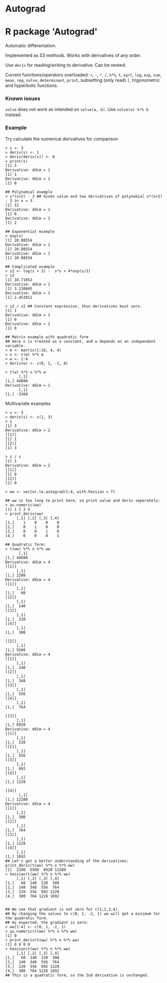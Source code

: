 # Autograd
# R package 'Autograd'

Automatic differentation.

Implemented as S3 methods. Works with derivatives of any order.



Use ``deriv`` for reading/writing to derivative. Can be nested.

Current functions/operators overloaded:
`+`, `-`, `*`, `/`, `%*%`, `t`, `sqrt`, `log`, `exp`, `sum`, `mean`,
`rep`, `solve`, `determinant`, `print`, 
subsetting (only read) `[`, trigonometric and hyperbolic functions. 

### Known issues
`solve` does not work as intended on `solve(a, b)`. Use `solve(a) %*% b` instead.


### Example
Try calculate the numerical derivatives for comparison
```
> s <- 3
> deriv(s) <- 1
> deriv(deriv(s)) <- 0
> print(s)
[1] 3
Derivative: ddim = 1 
[1] 1
Derivative: ddim = 1 
[1] 0

## Polynomial example
> s*(s+2) - 3 ## Gives value and two derivatives of polynomial x*(x+2) - 3 in x = 3.
[1] 12
Derivative: ddim = 1 
[1] 8
Derivative: ddim = 1 
[1] 2

## Exponential example
> exp(s)
[1] 20.08554
Derivative: ddim = 1 
[1] 20.08554
Derivative: ddim = 1 
[1] 20.08554

## Complicated example
> s2 <- log(s + 3) -  s*s + 4*exp(s/2)
> s2
[1] 10.71852
Derivative: ddim = 1 
[1] 3.130045
Derivative: ddim = 1 
[1] 2.453911

> s2 / s2 ## Constant expression, thus derivatives must zero.
[1] 1
Derivative: ddim = 1 
[1] 0
Derivative: ddim = 1 
[1] 0

## Matrix example with quadratic form
## Here n is treated as a constant, and w depends on an independent variable.
> m <- matrix(1:16, 4, 4)
> n <- t(m) %*% m
> w <- 1:4
> deriv(w) <- c(0, 1, -1, 0)

> t(w) %*% n %*% w
      [,1]
[1,] 44600
Derivative: ddim = 1 
      [,1]
[1,] -3360
```
Multivariate examples
```
> s <- 3
> deriv(s) <- c(1, 3)
> s
[1] 3
Derivative: ddim = 2 
[[1]]
[1] 1
[[2]]
[1] 3

> s / s
[1] 1
Derivative: ddim = 2 
[[1]]
[1] 0
[[2]]
[1] 0

> ww <- vector.to.autograd(1:4, with.hessian = T)

## ww is too long to print here, so print value and deriv seperately:
> as.numeric(ww)
[1] 1 2 3 4
> print_deriv(ww)
     [,1] [,2] [,3] [,4]
[1,]    1    0    0    0
[2,]    0    1    0    0
[3,]    0    0    1    0
[4,]    0    0    0    1

## Quadratic form:
> t(ww) %*% n %*% ww
      [,1]
[1,] 44600
Derivative: ddim = 4 
[[1]]
     [,1]
[1,] 2200
Derivative: ddim = 4 
[[1]]
     [,1]
[1,]   60
[[2]]
     [,1]
[1,]  140
[[3]]
     [,1]
[1,]  220
[[4]]
     [,1]
[1,]  300

[[2]]
     [,1]
[1,] 5560
Derivative: ddim = 4 
[[1]]
     [,1]
[1,]  140
[[2]]
     [,1]
[1,]  348
[[3]]
     [,1]
[1,]  556
[[4]]
     [,1]
[1,]  764

[[3]]
     [,1]
[1,] 8920
Derivative: ddim = 4 
[[1]]
     [,1]
[1,]  220
[[2]]
     [,1]
[1,]  556
[[3]]
     [,1]
[1,]  892
[[4]]
     [,1]
[1,] 1228

[[4]]
      [,1]
[1,] 12280
Derivative: ddim = 4 
[[1]]
     [,1]
[1,]  300
[[2]]
     [,1]
[1,]  764
[[3]]
     [,1]
[1,] 1228
[[4]]
     [,1]
[1,] 1692
## Let's get a better understanding of the derivatives:
print_deriv(t(ww) %*% n %*% ww)
[1]  2200  5560  8920 12280
> hessian(t(ww) %*% n %*% ww)
     [,1] [,2] [,3] [,4]
[1,]   60  140  220  300
[2,]  140  348  556  764
[3,]  220  556  892 1228
[4,]  300  764 1228 1692


## We see that gradient is not zero for c(1,2,3,4).
## By changing the values to c(0, 1, -2, 1) we will get a minimum for the quadratic form. 
## As expected, the gradient is zero:
> ww[1:4] <- c(0, 1, -2, 1)
> as.numeric(t(ww) %*% n %*% ww)
[1] 0
> print_deriv(t(ww) %*% n %*% ww)
[1] 0 0 0 0
> hessian(t(ww) %*% n %*% ww)
     [,1] [,2] [,3] [,4]
[1,]   60  140  220  300
[2,]  140  348  556  764
[3,]  220  556  892 1228
[4,]  300  764 1228 1692
## This is a quadratic form, so the 2nd derivative is unchanged.

```
